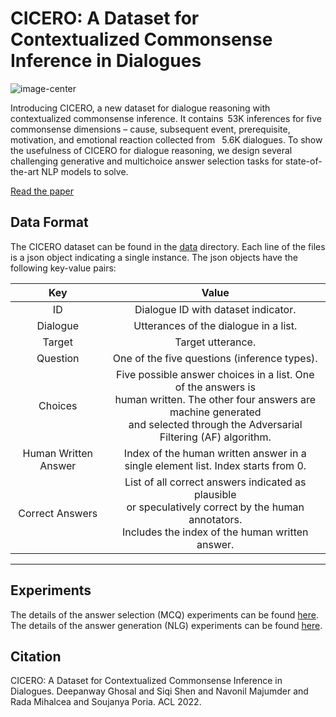 # CICERO: A Dataset for Contextualized Commonsense Inference in Dialogues

![image-center](https://declare-lab.net/assets/images/resources/cicero.png)


Introducing CICERO, a new dataset for dialogue reasoning with contextualized commonsense inference. It contains 53K inferences for five commonsense dimensions – cause, subsequent event, prerequisite, motivation, and emotional reaction collected from  5.6K dialogues. To show the usefulness of CICERO for dialogue reasoning, we design several challenging generative and multichoice answer selection tasks for state-of-the-art NLP models to solve.

[Read the paper](https://declare-lab.net/assets/pdfs/cicero.pdf)

## Data Format

The CICERO dataset can be found in the [data](https://github.com/declare-lab/CICERO/tree/main/data) directory. Each line of the files is a json object indicating a single instance. The json objects have the following key-value pairs:

| Key 	    | Value 	|
|:----------:| :-----:|
| ID 	    | Dialogue ID with dataset indicator. 	|
| Dialogue 	| Utterances of the dialogue in a list.	|
| Target 	| Target utterance. 	|
| Question 	| One of the five questions (inference types). 	|
| Choices   | Five possible answer choices in a list. One of the answers is<br>human written. The other four answers are machine generated<br>and selected through the Adversarial Filtering (AF) algorithm. |
| Human Written Answer | Index of the human written answer in a<br>single element list. Index starts from 0. |
| Correct Answers | List of all correct answers indicated as plausible<br>or speculatively correct by the human annotators.<br>Includes the index of the human written answer. |
---------------------------------------------------------------------------

## Experiments

The details of the answer selection (MCQ) experiments can be found [here](https://github.com/declare-lab/CICERO/tree/main/experiments/mcq).
The details of the answer generation (NLG) experiments can be found [here](https://github.com/declare-lab/CICERO/tree/main/experiments/nlg).

## Citation

CICERO: A Dataset for Contextualized Commonsense Inference in Dialogues. Deepanway Ghosal and Siqi Shen and Navonil Majumder and Rada Mihalcea and Soujanya Poria. ACL 2022.
